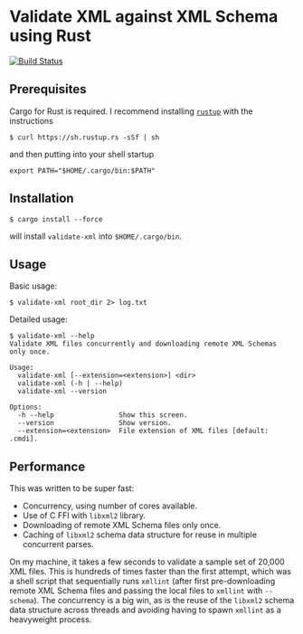 # Validate XML against XML Schema using Rust

[![Build Status](https://travis-ci.org/FranklinChen/validate-xml-rust.png)](https://travis-ci.org/FranklinChen/validate-xml-rust)

## Prerequisites

Cargo for Rust is required. I recommend installing [`rustup`](https://www.rustup.rs/) with the instructions

```
$ curl https://sh.rustup.rs -sSf | sh
```

and then putting into your shell startup

```
export PATH="$HOME/.cargo/bin:$PATH"
```

## Installation

```
$ cargo install --force
```

will install `validate-xml` into `$HOME/.cargo/bin`.

## Usage

Basic usage:

```
$ validate-xml root_dir 2> log.txt
```

Detailed usage:

```
$ validate-xml --help
Validate XML files concurrently and downloading remote XML Schemas only once.

Usage:
  validate-xml [--extension=<extension>] <dir>
  validate-xml (-h | --help)
  validate-xml --version

Options:
  -h --help                Show this screen.
  --version                Show version.
  --extension=<extension>  File extension of XML files [default: .cmdi].
```

## Performance

This was written to be super fast:

- Concurrency, using number of cores available.
- Use of C FFI with `libxml2` library.
- Downloading of remote XML Schema files only once.
- Caching of `libxml2` schema data structure for reuse in multiple concurrent parses.

On my machine, it takes a few seconds to validate a sample set of 20,000 XML files. This is hundreds of times faster than the first attempt, which was a shell script that sequentially runs `xmllint` (after first pre-downloading remote XML Schema files and passing the local files to `xmllint` with `--schema`). The concurrency is a big win, as is the reuse of the `libxml2` schema data structure across threads and avoiding having to spawn `xmllint` as a heavyweight process.
